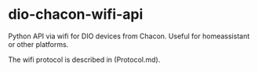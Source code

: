 # dio-chacon-wifi-api
Python API via wifi for DIO devices from Chacon. Useful for homeassistant or other platforms.

The wifi protocol is described in (Protocol.md).

